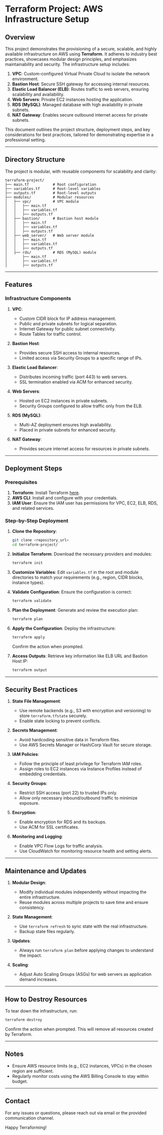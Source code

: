 
# Terraform Project: AWS Infrastructure Setup

## Overview
This project demonstrates the provisioning of a secure, scalable, and highly available infrastructure on AWS using **Terraform**. It adheres to industry best practices, showcases modular design principles, and emphasizes maintainability and security. The infrastructure setup includes:

1. **VPC**: Custom-configured Virtual Private Cloud to isolate the network environment.
2. **Bastion Host**: Secure SSH gateway for accessing internal resources.
3. **Elastic Load Balancer (ELB)**: Routes traffic to web servers, ensuring scalability and availability.
4. **Web Servers**: Private EC2 instances hosting the application.
5. **RDS (MySQL)**: Managed database with high availability in private subnets.
6. **NAT Gateway**: Enables secure outbound internet access for private subnets.

This document outlines the project structure, deployment steps, and key considerations for best practices, tailored for demonstrating expertise in a professional setting.

---

## Directory Structure

The project is modular, with reusable components for scalability and clarity:

```
terraform-project/
├── main.tf           # Root configuration
├── variables.tf      # Root-level variables
├── outputs.tf        # Root-level outputs
├── modules/          # Modular resources
│   ├── vpc/          # VPC module
│   │   ├── main.tf
│   │   ├── variables.tf
│   │   ├── outputs.tf
│   ├── bastion/      # Bastion host module
│   │   ├── main.tf
│   │   ├── variables.tf
│   │   ├── outputs.tf
│   ├── web_server/   # Web server module
│   │   ├── main.tf
│   │   ├── variables.tf
│   │   ├── outputs.tf
│   ├── rds/          # RDS (MySQL) module
│       ├── main.tf
│       ├── variables.tf
│       ├── outputs.tf
```

---

## Features

### Infrastructure Components

1. **VPC**:
   - Custom CIDR block for IP address management.
   - Public and private subnets for logical separation.
   - Internet Gateway for public subnet connectivity.
   - Route Tables for traffic control.

2. **Bastion Host**:
   - Provides secure SSH access to internal resources.
   - Limited access via Security Groups to a specific range of IPs.

3. **Elastic Load Balancer**:
   - Distributes incoming traffic (port 443) to web servers.
   - SSL termination enabled via ACM for enhanced security.

4. **Web Servers**:
   - Hosted on EC2 instances in private subnets.
   - Security Groups configured to allow traffic only from the ELB.

5. **RDS (MySQL)**:
   - Multi-AZ deployment ensures high availability.
   - Placed in private subnets for enhanced security.

6. **NAT Gateway**:
   - Provides secure internet access for resources in private subnets.

---

## Deployment Steps

### Prerequisites
1. **Terraform**: Install Terraform [here](https://www.terraform.io/downloads).
2. **AWS CLI**: Install and configure with your credentials.
3. **IAM User**: Ensure the IAM user has permissions for VPC, EC2, ELB, RDS, and related services.

### Step-by-Step Deployment

1. **Clone the Repository**:
   ```bash
   git clone <repository_url>
   cd terraform-project/
   ```

2. **Initialize Terraform**:
   Download the necessary providers and modules:
   ```bash
   terraform init
   ```

3. **Customize Variables**:
   Edit `variables.tf` in the root and module directories to match your requirements (e.g., region, CIDR blocks, instance types).

4. **Validate Configuration**:
   Ensure the configuration is correct:
   ```bash
   terraform validate
   ```

5. **Plan the Deployment**:
   Generate and review the execution plan:
   ```bash
   terraform plan
   ```

6. **Apply the Configuration**:
   Deploy the infrastructure:
   ```bash
   terraform apply
   ```
   Confirm the action when prompted.

7. **Access Outputs**:
   Retrieve key information like ELB URL and Bastion Host IP:
   ```bash
   terraform output
   ```

---

## Security Best Practices

1. **State File Management**:
   - Use remote backends (e.g., S3 with encryption and versioning) to store `terraform.tfstate` securely.
   - Enable state locking to prevent conflicts.

2. **Secrets Management**:
   - Avoid hardcoding sensitive data in Terraform files.
   - Use AWS Secrets Manager or HashiCorp Vault for secure storage.

3. **IAM Policies**:
   - Follow the principle of least privilege for Terraform IAM roles.
   - Assign roles to EC2 instances via Instance Profiles instead of embedding credentials.

4. **Security Groups**:
   - Restrict SSH access (port 22) to trusted IPs only.
   - Allow only necessary inbound/outbound traffic to minimize exposure.

5. **Encryption**:
   - Enable encryption for RDS and its backups.
   - Use ACM for SSL certificates.

6. **Monitoring and Logging**:
   - Enable VPC Flow Logs for traffic analysis.
   - Use CloudWatch for monitoring resource health and setting alerts.

---

## Maintenance and Updates

1. **Modular Design**:
   - Modify individual modules independently without impacting the entire infrastructure.
   - Reuse modules across multiple projects to save time and ensure consistency.

2. **State Management**:
   - Use `terraform refresh` to sync state with the real infrastructure.
   - Backup state files regularly.

3. **Updates**:
   - Always run `terraform plan` before applying changes to understand the impact.

4. **Scaling**:
   - Adjust Auto Scaling Groups (ASGs) for web servers as application demand increases.

---

## How to Destroy Resources

To tear down the infrastructure, run:

```bash
terraform destroy
```

Confirm the action when prompted. This will remove all resources created by Terraform.

---

## Notes

- Ensure AWS resource limits (e.g., EC2 instances, VPCs) in the chosen region are sufficient.
- Regularly monitor costs using the AWS Billing Console to stay within budget.

---

## Contact
For any issues or questions, please reach out via email or the provided communication channel.

Happy Terraforming!
